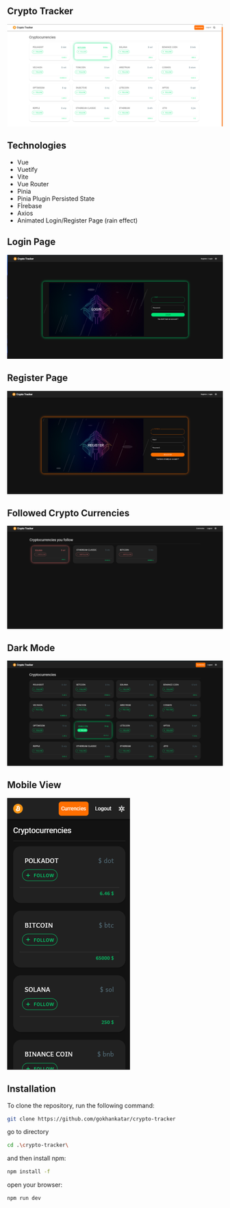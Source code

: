 ## Crypto Tracker
<img src="/src/screenshots/general-view.png" />

## Technologies
- Vue
- Vuetify
- Vite
- Vue Router
- Pinia
- Pinia Plugin Persisted State
- Fİrebase
- Axios
- Animated Login/Register Page (rain effect)

## Login Page
<img src="/src/screenshots/login-page.png" />

## Register Page
<img src="/src/screenshots/register-page.png" />

## Followed Crypto Currencies
<img src="/src/screenshots/followed-crypto.png" />

## Dark Mode
<img src="/src/screenshots/dark-mode.png" />

## Mobile View
<img src="/src/screenshots/mobile-view.png" />

## Installation

To clone the repository, run the following command:

```sh
git clone https://github.com/gokhankatar/crypto-tracker

``` 
go to directory

```sh
cd .\crypto-tracker\

``` 
and then install npm:

```sh
npm install -f

``` 
open your browser:

```sh
npm run dev
